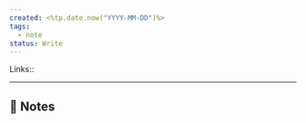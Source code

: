```yaml
---
created: <%tp.date.now("YYYY-MM-DD")%>
tags:
  - note
status: Write
---
```

Links:: 

---

## 📝 Notes





